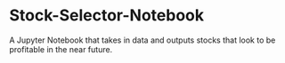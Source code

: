 # Stock-Selector-Notebook
A Jupyter Notebook that takes in data and outputs stocks that look to be profitable in the near future.
